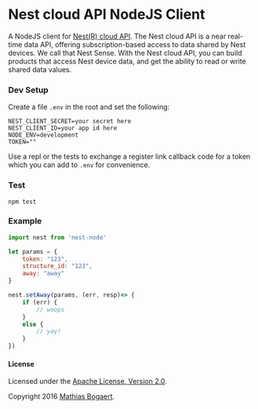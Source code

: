 # Nest cloud API NodeJS Client

A NodeJS client for [Nest(R) cloud API](https://developer.nest.com/documentation/cloud/about). The Nest cloud API is a 
near real-time data API, offering subscription-based access to data shared by Nest devices. We call that Nest Sense. 
With the Nest cloud API, you can build products that access Nest device data, and get the ability to read or write 
shared data values.

### Dev Setup

Create a file `.env` in the root and set the following:

```
NEST_CLIENT_SECRET=your secret here
NEST_CLIENT_ID=your app id here
NODE_ENV=development
TOKEN=""
```

Use a repl or the tests to exchange a register link callback code for a token which you can add to `.env` for convenience.

### Test

    npm test

### Example

```javascript
import nest from 'nest-node'

let params = {
    token: "123",
    structure_id: "123",
    away: "away"
}

nest.setAway(params, (err, resp)=> {
    if (err) {
        // woops
    }
    else {
        // yay!
    }
})
```

#### License

Licensed under the [Apache License, Version 2.0](http://www.apache.org/licenses/LICENSE-2.0).

Copyright 2016 [Mathias Bogaert](mailto:mathias.bogaert@gmail.com).
